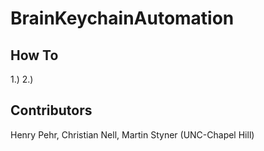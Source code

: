 # BrainKeychainAutomation

## How To

1.)
2.)

## Contributors

Henry Pehr, Christian Nell, Martin Styner (UNC-Chapel Hill)
